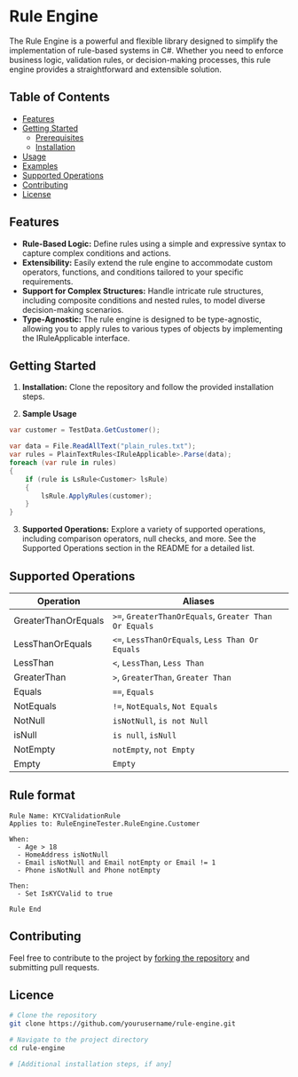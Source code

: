 # Rule Engine

The Rule Engine is a powerful and flexible library designed to simplify the implementation of rule-based systems in C#. Whether you need to enforce business logic, validation rules, or decision-making processes, this rule engine provides a straightforward and extensible solution.

## Table of Contents

- [Features](#features)
- [Getting Started](#getting-started)
  - [Prerequisites](#prerequisites)
  - [Installation](#installation)
- [Usage](#usage)
- [Examples](#examples)
- [Supported Operations](#supported-operations)
- [Contributing](#contributing)
- [License](#license)
## Features 

- **Rule-Based Logic:** Define rules using a simple and expressive syntax to capture complex conditions and actions.
- **Extensibility:** Easily extend the rule engine to accommodate custom operators, functions, and conditions tailored to your specific requirements.
- **Support for Complex Structures:**  Handle intricate rule structures, including composite conditions and nested rules, to model diverse decision-making scenarios.
- **Type-Agnostic:**  The rule engine is designed to be type-agnostic, allowing you to apply rules to various types of objects by implementing the IRuleApplicable interface.

## Getting Started
1. **Installation:** Clone the repository and follow the provided installation steps.

1. **Sample Usage**
```csharp
var customer = TestData.GetCustomer();

var data = File.ReadAllText("plain_rules.txt");
var rules = PlainTextRules<IRuleApplicable>.Parse(data);
foreach (var rule in rules)
{
    if (rule is LsRule<Customer> lsRule)
    {
        lsRule.ApplyRules(customer);
    }
} 
```
3. **Supported Operations:** Explore a variety of supported operations, including comparison operators, null checks, and more. See the Supported Operations section in the README for a detailed list.

## Supported Operations

| Operation         | Aliases                    |
| ----------------- | -------------------------- |
| GreaterThanOrEquals | `>=`, `GreaterThanOrEquals`, `Greater Than Or Equals` |
| LessThanOrEquals    | `<=`, `LessThanOrEquals`, `Less Than Or Equals`    |
| LessThan            | `<`, `LessThan`, `Less Than`                        |
| GreaterThan         | `>`, `GreaterThan`, `Greater Than`                   |
| Equals              | `==`, `Equals`                                      |
| NotEquals           | `!=`, `NotEquals`, `Not Equals`                      |
| NotNull             | `isNotNull`, `is not Null`                          |
| isNull              | `is null`, `isNull`                                 |
| NotEmpty            | `notEmpty`, `not Empty`                             |
| Empty               | `Empty`                                             |



## Rule format 

```plaintext
Rule Name: KYCValidationRule
Applies to: RuleEngineTester.RuleEngine.Customer

When:
  - Age > 18
  - HomeAddress isNotNull
  - Email isNotNull and Email notEmpty or Email != 1
  - Phone isNotNull and Phone notEmpty

Then:
  - Set IsKYCValid to true

Rule End
```

## Contributing

Feel free to contribute to the project by [forking the repository](https://github.com/yourusername/rule-engine.git) and submitting pull requests.

## Licence

```bash
# Clone the repository
git clone https://github.com/yourusername/rule-engine.git

# Navigate to the project directory
cd rule-engine

# [Additional installation steps, if any]
